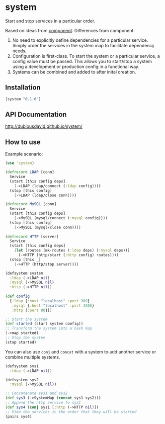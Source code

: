 # system

Start and stop services in a particular order.

Based on ideas from [component](https://github.com/stuartsierra/component). Differences from component:

1. No need to explicitly define dependencies for a particular service.  Simply order the services in the system map to facilitate dependency needs.
2. Configuration is first-class. To start the system or a particular service, a config value must be passed.  This allows you to start/stop a system using a development or production config in a functional way.
3. Systems can be combined and added to after inital creation.

## Installation

```clojure
[system "0.1.0"]
```

## API Documentation

http://dubiousdavid.github.io/system/

## How to use

Example scenario:
```clojure
(use 'system)

(defrecord LDAP [conn]
  Service
  (start [this config deps]
    (->LDAP (ldap/connect (:ldap config))))
  (stop [this config]
    (->LDAP (ldap/close conn))))

(defrecord MySQL [conn]
  Service
  (start [this config deps]
    (->MySQL (mysql/connect (:mysql config))))
  (stop [this config]
    (->MySQL (mysql/close conn))))
    
(defrecord HTTP [server]
  Service
  (start [this config deps]
    (let [routes (mk-routes (:ldap deps) (:mysql deps))]
      (->HTTP (http/start (:http config) routes))))
  (stop [this _]
    (->HTTP (http/stop server))))

(defsystem system
  :ldap (->LDAP nil)
  :mysql (->MySQL nil)
  :http (->HTTP nil))
  
(def config
  {:ldap {:host "localhost" :port 389}
   :mysql {:host "localhost" :port 3306}
   :http {:port 80}})

;; Start the system  
(def started (start system config))
;; Transform the system into a hash map
(->map started)
;; Stop the system
(stop started)
```

You can also use `conj` and `concat` with a system to add another service or combine multiple systems.

```clojure
(defsystem sys1
  :ldap (->LDAP nil))

(defsystem sys2
  :mysql (->MySQL nil))

;; Concatenate sys1 and sys2  
(def sys3 (->SystemMap (concat sys1 sys2)))
;; Append the http service to sys1
(def sys4 (conj sys1 [:http (->HTTP nil)])
;; View the services in the order that they will be started
(pairs sys4)
```
